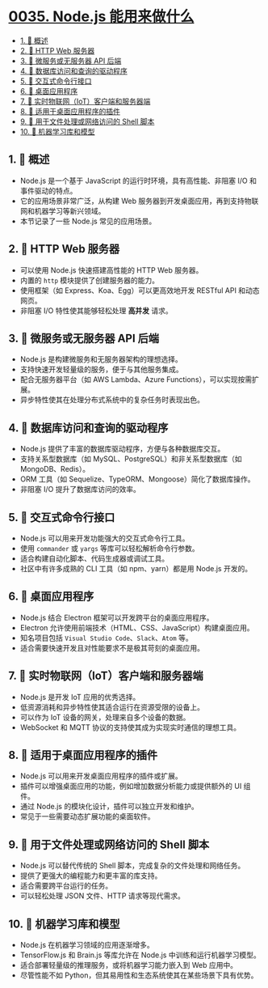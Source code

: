 # [0035. Node.js 能用来做什么](https://github.com/Tdahuyou/TNotes.nodejs/tree/main/notes/0035.%20Node.js%20%E8%83%BD%E7%94%A8%E6%9D%A5%E5%81%9A%E4%BB%80%E4%B9%88)

<!-- region:toc -->

- [1. 📝 概述](#1--概述)
- [2. 📒 HTTP Web 服务器](#2--http-web-服务器)
- [3. 📒 微服务或无服务器 API 后端](#3--微服务或无服务器-api-后端)
- [4. 📒 数据库访问和查询的驱动程序](#4--数据库访问和查询的驱动程序)
- [5. 📒 交互式命令行接口](#5--交互式命令行接口)
- [6. 📒 桌面应用程序](#6--桌面应用程序)
- [7. 📒 实时物联网（IoT）客户端和服务器端](#7--实时物联网iot客户端和服务器端)
- [8. 📒 适用于桌面应用程序的插件](#8--适用于桌面应用程序的插件)
- [9. 📒 用于文件处理或网络访问的 Shell 脚本](#9--用于文件处理或网络访问的-shell-脚本)
- [10. 📒 机器学习库和模型](#10--机器学习库和模型)

<!-- endregion:toc -->

## 1. 📝 概述

- Node.js 是一个基于 JavaScript 的运行时环境，具有高性能、非阻塞 I/O 和事件驱动的特点。
- 它的应用场景非常广泛，从构建 Web 服务器到开发桌面应用，再到支持物联网和机器学习等新兴领域。
- 本节记录了一些 Node.js 常见的应用场景。

## 2. 📒 HTTP Web 服务器

- 可以使用 Node.js 快速搭建高性能的 HTTP Web 服务器。
- 内置的 `http` 模块提供了创建服务器的能力。
- 使用框架（如 Express、Koa、Egg）可以更高效地开发 RESTful API 和动态网页。
- 非阻塞 I/O 特性使其能够轻松处理 **高并发** 请求。

## 3. 📒 微服务或无服务器 API 后端

- Node.js 是构建微服务和无服务器架构的理想选择。
- 支持快速开发轻量级的服务，便于与其他服务集成。
- 配合无服务器平台（如 AWS Lambda、Azure Functions），可以实现按需扩展。
- 异步特性使其在处理分布式系统中的复杂任务时表现出色。

## 4. 📒 数据库访问和查询的驱动程序

- Node.js 提供了丰富的数据库驱动程序，方便与各种数据库交互。
- 支持关系型数据库（如 MySQL、PostgreSQL）和非关系型数据库（如 MongoDB、Redis）。
- ORM 工具（如 Sequelize、TypeORM、Mongoose）简化了数据库操作。
- 非阻塞 I/O 提升了数据库访问的效率。

## 5. 📒 交互式命令行接口

- Node.js 可以用来开发功能强大的交互式命令行工具。
- 使用 `commander` 或 `yargs` 等库可以轻松解析命令行参数。
- 适合构建自动化脚本、代码生成器或调试工具。
- 社区中有许多成熟的 CLI 工具（如 npm、yarn）都是用 Node.js 开发的。

## 6. 📒 桌面应用程序

- Node.js 结合 Electron 框架可以开发跨平台的桌面应用程序。
- Electron 允许使用前端技术（HTML、CSS、JavaScript）构建桌面应用。
- 知名项目包括 `Visual Studio Code`、`Slack`、`Atom` 等。
- 适合需要快速开发且对性能要求不是极其苛刻的桌面应用。

## 7. 📒 实时物联网（IoT）客户端和服务器端

- Node.js 是开发 IoT 应用的优秀选择。
- 低资源消耗和异步特性使其适合运行在资源受限的设备上。
- 可以作为 IoT 设备的网关，处理来自多个设备的数据。
- WebSocket 和 MQTT 协议的支持使其成为实现实时通信的理想工具。

## 8. 📒 适用于桌面应用程序的插件

- Node.js 可以用来开发桌面应用程序的插件或扩展。
- 插件可以增强桌面应用的功能，例如增加数据分析能力或提供额外的 UI 组件。
- 通过 Node.js 的模块化设计，插件可以独立开发和维护。
- 常见于一些需要动态扩展功能的桌面软件。

## 9. 📒 用于文件处理或网络访问的 Shell 脚本

- Node.js 可以替代传统的 Shell 脚本，完成复杂的文件处理和网络任务。
- 提供了更强大的编程能力和更丰富的库支持。
- 适合需要跨平台运行的任务。
- 可以轻松处理 JSON 文件、HTTP 请求等现代需求。

## 10. 📒 机器学习库和模型

- Node.js 在机器学习领域的应用逐渐增多。
- TensorFlow.js 和 Brain.js 等库允许在 Node.js 中训练和运行机器学习模型。
- 适合部署轻量级的推理服务，或将机器学习能力嵌入到 Web 应用中。
- 尽管性能不如 Python，但其易用性和生态系统使其在某些场景下具有优势。
